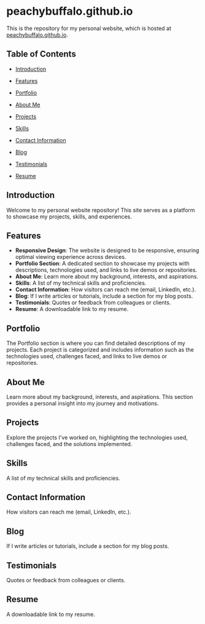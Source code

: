 # peachybuffalo.github.io

This is the repository for my personal website, which is hosted at [peachybuffalo.github.io](https://peachybuffalo.github.io).

## Table of Contents

- [Introduction](#introduction)
- [Features](#features)

- [Portfolio](#portfolio)

- [About Me](#about-me)

- [Projects](#projects)

- [Skills](#skills)

- [Contact Information](#contact-information)

- [Blog](#blog)

- [Testimonials](#testimonials)

- [Resume](resume.md)

## Introduction

Welcome to my personal website repository! This site serves as a platform to showcase my projects, skills, and experiences.

## Features

- **Responsive Design**: The website is designed to be responsive, ensuring optimal viewing experience across devices.
- **Portfolio Section**: A dedicated section to showcase my projects with descriptions, technologies used, and links to live demos or repositories.
- **About Me**: Learn more about my background, interests, and aspirations.
- **Skills**: A list of my technical skills and proficiencies.
- **Contact Information**: How visitors can reach me (email, LinkedIn, etc.).
- **Blog**: If I write articles or tutorials, include a section for my blog posts.
- **Testimonials**: Quotes or feedback from colleagues or clients.
- **Resume**: A downloadable link to my resume.

## Portfolio

The Portfolio section is where you can find detailed descriptions of my projects. Each project is categorized and includes information such as the technologies used, challenges faced, and links to live demos or repositories.

## About Me

Learn more about my background, interests, and aspirations. This section provides a personal insight into my journey and motivations.

## Projects

Explore the projects I've worked on, highlighting the technologies used, challenges faced, and the solutions implemented.

## Skills

A list of my technical skills and proficiencies.

## Contact Information

How visitors can reach me (email, LinkedIn, etc.).

## Blog

If I write articles or tutorials, include a section for my blog posts.

## Testimonials

Quotes or feedback from colleagues or clients.


## Resume

A downloadable link to my resume.
